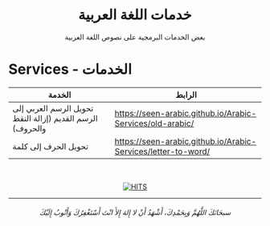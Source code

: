 <h1 align="center">خدمات اللغة العربية</h1>
<p align="center">بعض الخدمات البرمجية على نصوص اللغة العربية</p>

# Services - الخدمات

<div align="center">

| الخدمة                                                    | الرابط                                                        |
| --------------------------------------------------------- | ------------------------------------------------------------- |
| تحويل الرسم العربي إلى الرسم القديم (إزالة النقط والحروف) | https://seen-arabic.github.io/Arabic-Services/old-arabic/     |
| تحويل الحرف إلى كلمة                                      | https://seen-arabic.github.io/Arabic-Services/letter-to-word/ |

</div>

<br>

<p align="center">
<a align="center" href="(https://hits.seeyoufarm.com"><img alt="HITS"  align="center" src="https://hits.seeyoufarm.com/api/count/incr/badge.svg?url=https%3A%2F%2Fgithub.com%2FSeen-Arabic%2FArabic-Services&count_bg=%2379C83D&title_bg=%23555555&icon=&icon_color=%23E7E7E7&title=PAGE+VIEWS&edge_flat=false"></a>
</p>

---

<h6 align="center">سبحَانَكَ اللَّهُمَّ وَبِحَمْدِكَ، أَشْهَدُ أَنْ لا إِلهَ إِلأَ انْتَ أَسْتَغْفِرُكَ وَأَتْوبُ إِلَيْكَ</h6>
